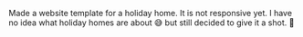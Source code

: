 Made a website template for a holiday home. It is not responsive yet. I have no idea what holiday homes are about 😅 but still decided to give it a shot. 🙂